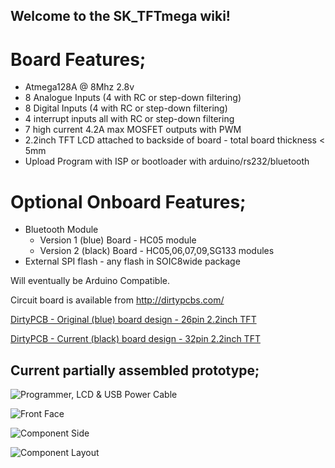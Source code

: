 ## Welcome to the SK_TFTmega wiki!

# Board Features;
* Atmega128A @ 8Mhz 2.8v
* 8 Analogue Inputs (4 with RC or step-down filtering)
* 8 Digital Inputs (4 with RC or step-down filtering)
* 4 interrupt inputs all with RC or step-down filtering
* 7 high current 4.2A max MOSFET outputs with PWM
* 2.2inch TFT LCD attached to backside of board - total board thickness < 5mm
* Upload Program with ISP or bootloader with arduino/rs232/bluetooth

# Optional Onboard Features;
* Bluetooth Module
  * Version 1 (blue) Board - HC05 module
  * Version 2 (black) Board - HC05,06,07,09,SG133 modules
* External SPI flash - any flash in SOIC8wide package

Will eventually be Arduino Compatible.  

Circuit board is available from http://dirtypcbs.com/

[DirtyPCB - Original (blue) board design - 26pin 2.2inch TFT](http://dirtypcbs.com/view.php?share=6147&accesskey=4e5c933dc753b0b682e8400bb59528d8)

[DirtyPCB - Current (black) board design - 32pin 2.2inch TFT](http://dirtypcbs.com/view.php?share=11087&accesskey=3cab0f51e83418498510e6ca49196ce7)

## Current partially assembled prototype;
![Programmer, LCD & USB Power Cable](https://drive.google.com/uc?id=0B-Bn_VSm_DmHb2JsWGJoUUZtU0U)

![Front Face](https://drive.google.com/uc?id=0B-Bn_VSm_DmHMDRyT0E5R0c3RkE)

![Component Side](https://drive.google.com/uc?id=0B-Bn_VSm_DmHWmRBZ0dhU0VvTms)

![Component Layout](https://drive.google.com/uc?id=0B-Bn_VSm_DmHZVRMR1NxUHVUODQ)
